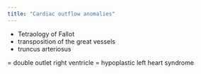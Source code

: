 ```yaml
---
title: "Cardiac outflow anomalies"
---
```

- Tetraology of Fallot
- transposition of the great vessels
- truncus arteriosus

= double outlet right ventricle
= hypoplastic left heart syndrome

